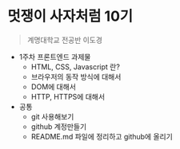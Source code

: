 멋쟁이 사자처럼 10기
===============

> 계명대학교 전공반 이도경

* 1주차 프론트엔드 과제물
  * HTML, CSS, Javascript 란?
  * 브라우저의 동작 방식에 대해서
  * DOM에 대해서
  * HTTP, HTTPS에 대해서
* 공통
  * git 사용해보기 
  * github 계정만들기
  * README.md 파일에 정리하고 github에 올리기
